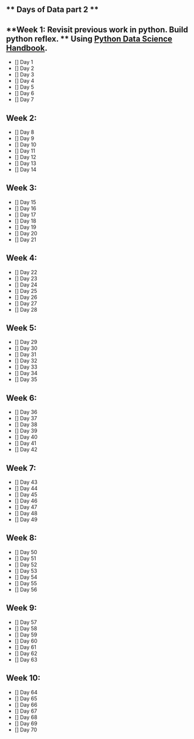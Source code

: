 ** Days of Data part 2 ** 
---

**Week 1: Revisit previous work in python. Build python reflex. **
Using [Python Data Science Handbook](https://github.com/jakevdp/PythonDataScienceHandbook).
---
- [] Day 1
- [] Day 2
- [] Day 3
- [] Day 4
- [] Day 5
- [] Day 6
- [] Day 7


Week 2:
---

- [] Day 8
- [] Day 9
- [] Day 10
- [] Day 11
- [] Day 12
- [] Day 13
- [] Day 14

Week 3:
---

- [] Day 15
- [] Day 16
- [] Day 17
- [] Day 18
- [] Day 19
- [] Day 20
- [] Day 21

Week 4:
---

- [] Day 22
- [] Day 23
- [] Day 24
- [] Day 25
- [] Day 26
- [] Day 27
- [] Day 28


Week 5:
---

- [] Day 29
- [] Day 30
- [] Day 31
- [] Day 32
- [] Day 33
- [] Day 34
- [] Day 35

Week 6:
---

- [] Day 36
- [] Day 37
- [] Day 38
- [] Day 39
- [] Day 40
- [] Day 41
- [] Day 42

Week 7:
---

- [] Day 43
- [] Day 44
- [] Day 45
- [] Day 46
- [] Day 47
- [] Day 48
- [] Day 49

Week 8:
---

- [] Day 50
- [] Day 51
- [] Day 52
- [] Day 53
- [] Day 54
- [] Day 55
- [] Day 56


Week 9:
---

- [] Day 57
- [] Day 58
- [] Day 59
- [] Day 60
- [] Day 61
- [] Day 62
- [] Day 63

Week 10:
---

- [] Day 64
- [] Day 65
- [] Day 66
- [] Day 67
- [] Day 68
- [] Day 69
- [] Day 70